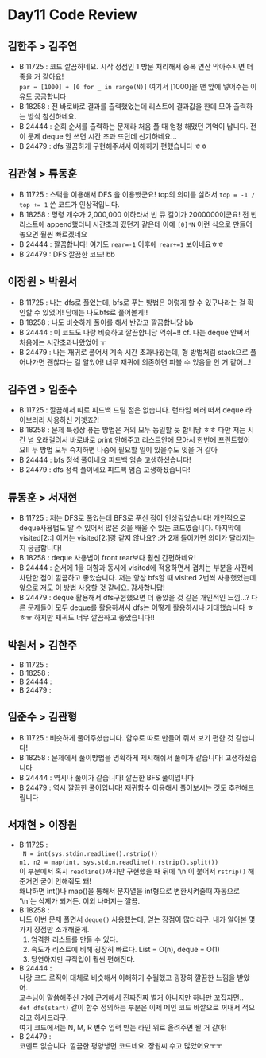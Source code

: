 # Day11 Code Review

## 김한주 > 김주연

- B 11725 : 코드 깔끔하네요. 시작 정점인 1 방문 처리해서 중복 연산 막아주시면 더 좋을 거 같아요!  
`par = [1000] + [0 for _ in range(N)]` 여기서 [1000]을 맨 앞에 넣어주는 이유도 궁금합니다
- B 18258 : 전 바로바로 결과를 출력했었는데 리스트에 결과값을 한데 모아 출력하는 방식 참신하네요.
- B 24444 : 순회 순서를 출력하는 문제라 처음 풀 때 엄청 해맸던 기억이 납니다. 전 이 문제 deque 안 쓰면 시간 초과 뜨던데 신기하네요...
- B 24479 : dfs 깔끔하게 구현해주셔서 이해하기 편했습니다 ㅎㅎ

## 김관형 > 류동훈

- B 11725 : 스택을 이용해서 DFS 을 이용했군요! top의 의미를 살려서 `top = -1 / top += 1` 쓴 코드가 인상적입니다.
- B 18258 : 명령 개수가 2,000,000 이하라서 빈 큐 길이가 2000000이군요! 전 빈 리스트에 append했더니 시간초과 떴던거 같은데 아예 `[0]*N` 이런 식으로 만들어 놓으면 훨씬 빠르겠네요
- B 24444 : 깔끔합니다! 여기도 `rear=-1` 이후에 `rear+=1` 보이네요ㅎㅎ
- B 24479 : DFS 깔끔한 코드! bb

## 이장원 > 박원서

- B 11725 : 나는 dfs로 풀었는데, bfs로 푸는 방법은 이렇게 할 수 있구나라는 걸 확인할 수 있었어! 담에는 나도bfs로 풀어볼게!!
- B 18258 : 나도 비슷하게 풀이를 해서 반갑고 깔끔합니당 bb
- B 24444 : 이 코드도 나랑 비슷하고 깔끔합니당 역쉬~!! cf. 나는 deque 안써서 처음에는 시간초과나왔었어 ㅜ
- B 24479 : 나는 재귀로 풀어서 계속 시간 초과나왔는데, 형 방법처럼 stack으로 풀어나가면 괜찮다는 걸 알았어! 너무 재귀에 의존하면 피볼 수 있음을 안 거 같어...!

## 김주연 > 임준수

- B 11725 : 깔끔해서 따로 피드백 드릴 점은 없습니다. 런타임 에러 떠서 deque 라이브러리 사용하신 거겟죠?!
- B 18258 : 문제 특성상 퓨는 방법은 거의 모두 동일할 듯 합니당 ㅎㅎ 다만 저는 시간 넘 오래걸려서 바로바로 print 안해주고 리스트안에 모아서 한번에 프린트했어요!! 두 방법 모두 숙지하면 나중에 필요할 일이 있을수도 잇을 거 같아
- B 24444 :  bfs 정석 풀이네요 피드백 엄슴 고생하셨습니다!
- B 24479 : dfs 정석 풀이네요 피드백 엄슴 고생하셨습니다!

## 류동훈 > 서재현

- B 11725 : 저는 DFS로 풀었는데 BFS로 푸신 점이 인상깊었습니다! 개인적으로 deque사용법도 알 수 있어서 많은 것을 배울 수 있는 코드였습니다. 마지막에 visited[2::] 이거는 visited[2:]랑 같지 않나요? :가 2개 들어가면 의미가 달라지는지 궁금합니다!
- B 18258 : deque 사용법이 front rear보다 훨씬 간편하네요!
- B 24444 : 순서에 1을 더함과 동시에 visited에 적용하면서 겹치는 부분을 사전에 차단한 점이 깔끔하고 좋았습니다. 저는 항상 bfs할 때 visited 2번씩 사용했었는데 앞으로 저도 이 방법 사용할 것 같네요. 감사합니답!
- B 24479 : deque 활용해서 dfs구현했으면 더 좋았을 것 같은 개인적인 느낌...? 다른 문제들이 모두 deque를 활용하셔서 dfs는 어떻게 활용하시나 기대했습니다 ㅎㅎㅠ 하지만 재귀도 너무 깔끔하고 좋았습니다!!


## 박원서 > 김한주

- B 11725 :
- B 18258 :
- B 24444 :
- B 24479 :

## 임준수 > 김관형

- B 11725 : 비슷하게 풀어주셨습니다. 함수로 따로 만들어 줘서 보기 편한 것 같습니다!
- B 18258 : 문제에서 풀이방법을 명확하게 제시해줘서 풀이가 같습니다! 고생하셨습니다
- B 24444 : 역시나 풀이가 같습니다! 깔끔한 BFS 풀이입니다
- B 24479 : 역시 깔끔한 풀이입니다! 재귀함수 이용해서 풀어보시는 것도 추천해드립니다

## 서재현 > 이장원

- B 11725 :  
` N = int(sys.stdin.readline().rstrip())`  
`n1, n2 = map(int, sys.stdin.readline().rstrip().split())`  
이 부분에서 혹시 `readline()`까지만 구현했을 때 뒤에 '\n'이 붙어서 `rstrip()` 해준거면 굳이 안해줘도 돼!  
왜냐하면 int()나 map()을 통해서 문자열을 int형으로 변환시켜줄때 자동으로 '\n'는 삭제가 되거든. 이외 나머지는 깔끔.
- B 18258 :   
나도 이번 문제 풀면서 `deque()` 사용했는데, 얻는 장점이 많더라구. 내가 알아본 몇 가지 장점만 소개해줄게.     
    1. 엄격한 리스트를 만들 수 있다.
    2. 속도가 리스트에 비해 굉장히 빠르다. List = O(n), deque = O(1)
    3. 당연하지만 큐작업이 훨씬 편해진다.
- B 24444 :   
나랑 코드 로직이 대체로 비슷해서 이해하기 수월했고 굉장히 깔끔한 느낌을 받았어.  
교수님이 말씀해주신 거에 근거해서 진짜진짜 별거 아니지만 하나만 꼬집자면..  
`def dfs(start)` 같이 함수 정의하는 부분은 이제 메인 코드 바깥으로 꺼내서 적으라고 하시드라구.  
여기 코드에서는 N, M, R 변수 입력 받는 라인 위로 올려주면 될 거 같아!
- B 24479 :   
코멘트 없습니다. 깔끔한 평양냉면 코드네요. 장원씨 수고 많았어요ㅜㅜ


